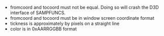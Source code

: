 * fromcoord and tocoord must not be equal. Doing so will crash the D3D interface of SAMPFUNCS.
* fromcoord and tocoord must be in window screen coordinate format
* tickness is approximately by pixels on a straight line
* color is in 0xAARRGGBB format